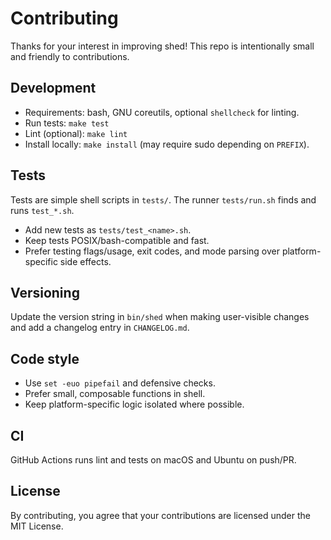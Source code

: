 # Contributing

Thanks for your interest in improving shed! This repo is intentionally small and friendly to contributions.

## Development
- Requirements: bash, GNU coreutils, optional `shellcheck` for linting.
- Run tests: `make test`
- Lint (optional): `make lint`
- Install locally: `make install` (may require sudo depending on `PREFIX`).

## Tests
Tests are simple shell scripts in `tests/`. The runner `tests/run.sh` finds and runs `test_*.sh`.

- Add new tests as `tests/test_<name>.sh`.
- Keep tests POSIX/bash-compatible and fast.
- Prefer testing flags/usage, exit codes, and mode parsing over platform-specific side effects.

## Versioning
Update the version string in `bin/shed` when making user-visible changes and add a changelog entry in `CHANGELOG.md`.

## Code style
- Use `set -euo pipefail` and defensive checks.
- Prefer small, composable functions in shell.
- Keep platform-specific logic isolated where possible.

## CI
GitHub Actions runs lint and tests on macOS and Ubuntu on push/PR.

## License
By contributing, you agree that your contributions are licensed under the MIT License.

